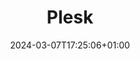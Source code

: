 ---
weight: 9999
title: "Plesk"
description: ""
icon: "plesk"
date: "2024-03-07T17:25:06+01:00"
lastmod: "2024-03-07T17:25:06+01:00"
toc: true
---